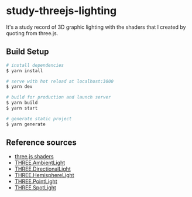 # study-threejs-lighting
It's a study record of 3D graphic lighting with the shaders that I created by quoting from three.js.

## Build Setup

```bash
# install dependencies
$ yarn install

# serve with hot reload at localhost:3000
$ yarn dev

# build for production and launch server
$ yarn build
$ yarn start

# generate static project
$ yarn generate
```

## Reference sources 

- [three.js shaders](https://github.com/mrdoob/three.js/tree/master/src/renderers/shaders)
- [THREE.AmbientLight](https://threejs.org/docs/?q=Light#api/en/lights/AmbientLight)
- [THREE.DirectionalLight](https://threejs.org/docs/?q=Light#api/en/lights/DirectionalLight)
- [THREE.HemisphereLight](https://threejs.org/docs/?q=Light#api/en/lights/HemisphereLight)
- [THREE.PointLight](https://threejs.org/docs/?q=Light#api/en/lights/PointLight)
- [THREE.SpotLight](https://threejs.org/docs/?q=Light#api/en/lights/SpotLight)
